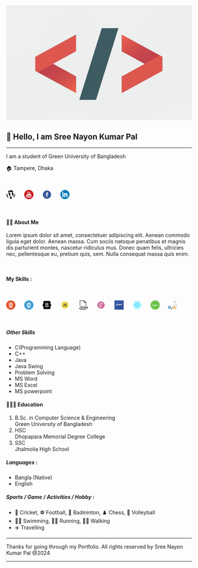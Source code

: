 <img src="images/background.png">

## 👋 Hello, I am Sree Nayon Kumar Pal
<hr>
<p>I am a student of Green University of Bangladesh</p>
<p>🏠 Tampere, Dhaka</p>

<br>

<a href="#"><img src="images/website.svg" style="height:25px; width:25px; margin-right: 20px"></a>
<a href="#"><img src="images/youtube.svg" style="height:25px; width:25px; margin-right: 20px"></a>
<a href="#"><img src="images/facebook.svg" style="height:25px; width:25px; margin-right: 20px"></a>
<a href="#"><img src="images/linkedin.svg" style="height:25px; width:25px; margin-right: 20px"></a>

<br>

#### 👨‍🏫 About Me

<P>Lorem ipsum dolor sit amet, consectetuer adipiscing elit. Aenean commodo ligula eget dolor. Aenean massa. Cum sociis natoque penatibus et magnis dis parturient montes, nascetur ridiculus mus. Donec quam felis, ultricies nec, pellentesque eu, pretium quis, sem. Nulla consequat massa quis enim.</p>

<br>

#### My Skills :

<br>

<a href="#"><img src="images/html5.svg" style="height:25px; width:25px; margin-right: 20px"></a>
<a href="#"><img src="images/css3.svg" style="height:25px; width:25px; margin-right: 20px"></a>
<a href="#"><img src="images/bootstrap.svg" style="height:25px; width:25px; margin-right: 20px"></a>
<a href="#"><img src="images/js.svg" style="height:25px; width:25px; margin-right: 20px"></a>
<a href="#"><img src="images/json.svg" style="height:25px; width:25px; margin-right: 20px"></a>
<a href="#"><img src="images/sass.svg" style="height:25px; width:25px; margin-right: 20px"></a>
<a href="#"><img src="images/jquery.svg" style="height:25px; width:25px; margin-right: 20px"></a>
<a href="#"><img src="images/react.svg" style="height:25px; width:25px; margin-right: 20px"></a>
<a href="#"><img src="images/node.svg" style="height:25px; width:25px; margin-right: 20px"></a>
<a href="#"><img src="images/mysql.svg" style="height:25px; width:25px; margin-right: 20px"></a>

<br>

##### Other Skills
- C(Programming Language)
- C++
- Java
- Java Swing
- Problem Solving
- MS Word
- MS Excel
- MS powerpoint

#### 👨🏻‍🎓 Education
1. B.Sc. in Computer Science & Engineering
<br> Green University of Bangladesh
2. HSC
<br> Dhopapara Memorial Degree College
3. SSC
<br> Jhalmolia High School

##### Languages :
- Bangla (Native)
- English

##### Sports / Game / Activities / Hobby :
- 🏏 Cricket, ⚽ Football, 🏸 Badminton, ♟️ Chess, 🏐 Volleyball
- 🏊‍♂️ Swimming, 🏃‍♂️ Running, 🚶‍♂️ Walking
- ✈️ Travelling

<hr>
Thanks for going through my Portfolio. All rights reserved by Sree Nayon Kumar Pal @2024
<hr>